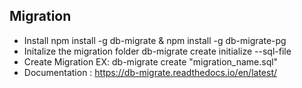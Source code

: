 ## Migration
-   Install  npm install -g db-migrate   & npm install -g db-migrate-pg
-   Initalize the migration folder db-migrate create initialize --sql-file
-   Create Migration EX: db-migrate create "migration_name.sql"
-   Documentation : https://db-migrate.readthedocs.io/en/latest/

